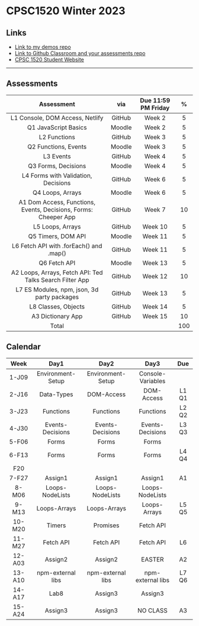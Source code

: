 # CPSC1520 Winter 2023

## Links

- [Link to my demos repo](https://github.com/RobbinLawJavaScript/javascript-demos.git)
- [Link to Github Classroom and your assessments repo](#)
- [CPSC 1520 Student Website](https://cpsc-1520.github.io/cpsc1520/)

---

## Assessments

|Assessment|via|Due 11:59 PM Friday|%|
|:-:|:-:|:-:|:-:|
|L1 Console, DOM Access, Netlify|GitHub|Week 2|5
|Q1 JavaScript Basics|Moodle|Week 2|5
|L2 Functions|GitHub|Week 3|5
|Q2 Functions, Events|Moodle|Week 3|5
|L3 Events|GitHub|Week 4|5
|Q3 Forms, Decisions|Moodle|Week 4|5
|L4 Forms with Validation, Decisions|GitHub|Week 6|5
|Q4 Loops, Arrays|Moodle|Week 6|5
|A1 Dom Access, Functions, Events, Decisions, Forms: Cheeper App|GitHub|Week 7|10
|L5 Loops, Arrays|GitHub|Week 10|5
|Q5 Timers, DOM API|Moodle|Week 11|5
|L6 Fetch API with .forEach() and .map()|GitHub|Week 11|5
|Q6 Fetch API|Moodle|Week 13|5
|A2 Loops, Arrays, Fetch API: Ted Talks Search Filter App|GitHub|Week 12|10
|L7 ES Modules, npm, json, 3d party packages|GitHub|Week 13|5
|L8 Classes, Objects|GitHub|Week 14|5
|A3 Dictionary App|GitHub|Week 15|10
|Total|||100|

## Calendar

|Week|Day1|Day2|Day3|Due|
|:-:|:-:|:-:|:-:|:-:|
|1-J09|Environment-Setup|Environment-Setup|Console-Variables|
|2-J16|Data-Types|DOM-Access|DOM-Access|L1 Q1|
|3-J23|Functions|Functions|Functions|L2 Q2|
|4-J30|Events-Decisions|Events-Decisions|Events-Decisions|L3 Q3|
|5-F06|Forms|Forms|Forms||
|6-F13|Forms|Forms|Forms|L4 Q4|
|F20||||
|7-F27|Assign1|Assign1|Assign1|A1|
|8-M06|Loops-NodeLists|Loops-NodeLists|Loops-NodeLists|
|9-M13|Loops-Arrays|Loops-Arrays|Loops-Arrays|L5 Q5|
|10-M20|Timers|Promises|Fetch API||
|11-M27|Fetch API|Fetch API|Fetch API|L6|
|12-A03|Assign2|Assign2|EASTER|A2|
|13-A10|npm-external libs|npm-external libs|npm-external libs|L7 Q6|
|14-A17|Lab8|Assign3|Assign3||
|15-A24|Assign3|Assign3|NO CLASS|A3|

